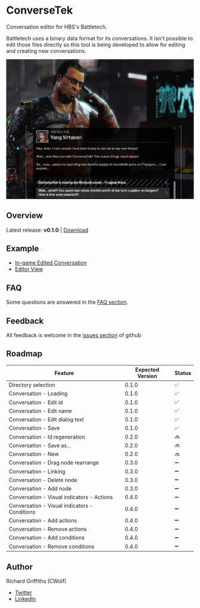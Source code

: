 # ConverseTek

Conversation editor for HBS's Battletech.

Battletech uses a binary data format for its conversations. It isn't possible to edit those files directly so this tool is being developed to allow for editing and creating new conversations.

![Example Conversation](./docs/images/conversetek-example.png)

## Overview

Latest release: **v0.1.0** | [Download](https://github.com/CWolfs/ConverseTek/releases/tag/v0.1.0)

## Example

* [In-game Edited Conversation](./docs/images/conversetek-example.png)
* [Editor View](./docs/images/conversetek-example-2.png)

## FAQ

Some questions are answered in the [FAQ section](./docs/faq.md).

## Feedback

All feedback is welcome in the [issues section](https://github.com/CWolfs/ConverseTek/issues) of github

## Roadmap

| Feature | Expected Version | Status  |
| ------- | ---------------- | ------- |
| Directory selection | 0.1.0 | :white_check_mark: |
| Conversation - Loading | 0.1.0 | :white_check_mark: |
| Conversation - Edit id | 0.1.0 | :white_check_mark: |
| Conversation - Edit name | 0.1.0 | :white_check_mark: |
| Conversation - Edit dialog text | 0.1.0 | :white_check_mark: |
| Conversation - Save | 0.1.0 | :white_check_mark: |
| Conversation - Id regeneration | 0.2.0 | :soon: |
| Conversation - Save as... | 0.2.0 | :soon: |
| Conversation - New | 0.2.0 | :soon: |
| Conversation - Drag node rearrange | 0.3.0 | :heavy_minus_sign: |
| Conversation - Linking | 0.3.0 | :heavy_minus_sign: |
| Conversation - Delete node | 0.3.0 | :heavy_minus_sign: |
| Conversation - Add node | 0.3.0 | :heavy_minus_sign: |
| Conversation - Visual indicators - Actions | 0.4.0 | :heavy_minus_sign: |
| Conversation - Visual indicators - Conditions | 0.4.0 | :heavy_minus_sign: |
| Conversation - Add actions | 0.4.0 | :heavy_minus_sign: |
| Conversation - Remove actions | 0.4.0 | :heavy_minus_sign: |
| Conversation - Add conditions | 0.4.0 | :heavy_minus_sign: |
| Conversation - Remove conditions | 0.4.0 | :heavy_minus_sign: |

## Author

Richard Griffiths (CWolf)
  * [Twitter](https://twitter.com/CWolf)
  * [LinkedIn](https://www.linkedin.com/in/richard-griffiths-436b7a19/)